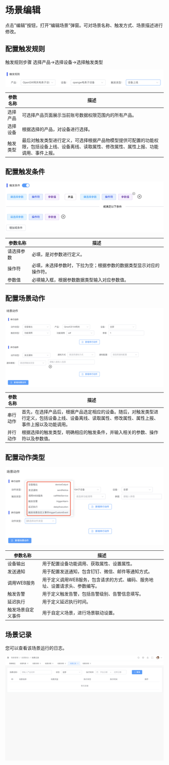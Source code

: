 # 场景编辑

点击"编辑”按钮，打开“编辑场景”弹窗。可对场景名称、触发方式、场景描述进行修改。


## 配置触发规则

触发规则步骤 选择产品->选择设备->选择触发类型

![img](../imgs/scene/trigger.png)

| 参数名称 | 描述                                                         |
| -------- | ------------------------------------------------------------ |
| 选择产品 | 可选择产品页面展示当前账号数据权限范围内的所有产品。         |
| 选择设备 | 根据选择的产品，对设备进行选择。                             |
| 触发类型 | 最后对触发类型进行定义，可选择根据产品物模型提供可配置的功能权限，包括设备上线、设备离线、读取属性、修改属性、属性上报、功能调用、事件上报。 |

## 配置触发条件

![img](../imgs/scene/conditions.png)

| 参数名称   | 描述                                                         |
| ---------- | ------------------------------------------------------------ |
| 请选择参数 | 必填，是对参数进行定义。                                     |
| 操作符     | 必填，未选择参数时，下拉为空；根据参数的数据类型显示对应的操作符。 |
| 参数值     | 必填输入框，根据参数数据类型输入对应参数值。                 |

## 配置场景动作

![img](../imgs/scene/actions.png)

| 参数名称 | 描述                                                         |
| -------- | ------------------------------------------------------------ |
| 串行动作 | 首先，在选择产品后，根据产品选定相应的设备。随后，对触发类型进行定义，包括设备上线、设备离线、读取属性、修改属性、属性上报、事件上报以及功能调用。 |
| 并行动作 | 根据选择的触发类型，明确相应的触发条件，并输入相关的参数、操作符以及参数值。 |

## 配置动作类型

![img](../imgs/scene/actiontype.png)

| 参数名称           | 描述                                                         |
| ------------------ | ------------------------------------------------------------ |
| 设备输出           | 用于配置设备功能调用、获取属性、设置属性。                   |
| 发送通知           | 用于配置发送通知，包含钉钉、微信、邮件等通知方式。           |
| 调用WEB服务        | 用于定义调用WEB服务，包含请求的方式、编码、服务地址、设置请求头、参数编写。 |
| 触发告警           | 用于定义触发告警，包括告警级别、告警信息填写。               |
| 延迟执行           | 用于定义延迟执行时间。                                       |
| 触发场景自定义事件 | 用于自定义场景，进行场景联动设置。                           |

## 场景记录

您可以查看该场景运行的日志。

![img](../imgs/scene/recording.png)
